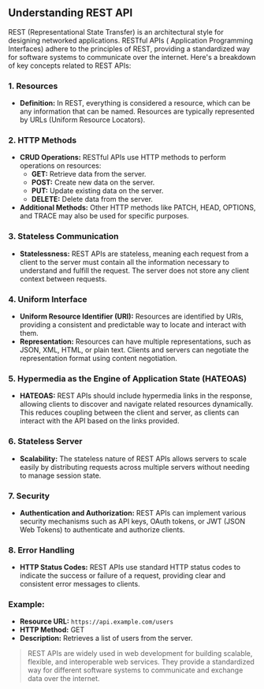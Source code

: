 ## Understanding REST API

REST (Representational State Transfer) is an architectural style for designing networked applications. RESTful APIs (
Application Programming Interfaces) adhere to the principles of REST, providing a standardized way for software systems
to communicate over the internet. Here's a breakdown of key concepts related to REST APIs:

### 1. Resources

- **Definition:** In REST, everything is considered a resource, which can be any information that can be named.
  Resources are typically represented by URLs (Uniform Resource Locators).

### 2. HTTP Methods

- **CRUD Operations:** RESTful APIs use HTTP methods to perform operations on resources:
    - **GET:** Retrieve data from the server.
    - **POST:** Create new data on the server.
    - **PUT:** Update existing data on the server.
    - **DELETE:** Delete data from the server.
- **Additional Methods:** Other HTTP methods like PATCH, HEAD, OPTIONS, and TRACE may also be used for specific
  purposes.

### 3. Stateless Communication

- **Statelessness:** REST APIs are stateless, meaning each request from a client to the server must contain all the
  information necessary to understand and fulfill the request. The server does not store any client context between
  requests.

### 4. Uniform Interface

- **Uniform Resource Identifier (URI):** Resources are identified by URIs, providing a consistent and predictable way to
  locate and interact with them.
- **Representation:** Resources can have multiple representations, such as JSON, XML, HTML, or plain text. Clients and
  servers can negotiate the representation format using content negotiation.

### 5. Hypermedia as the Engine of Application State (HATEOAS)

- **HATEOAS:** REST APIs should include hypermedia links in the response, allowing clients to discover and navigate
  related resources dynamically. This reduces coupling between the client and server, as clients can interact with the
  API based on the links provided.

### 6. Stateless Server

- **Scalability:** The stateless nature of REST APIs allows servers to scale easily by distributing requests across
  multiple servers without needing to manage session state.

### 7. Security

- **Authentication and Authorization:** REST APIs can implement various security mechanisms such as API keys, OAuth
  tokens, or JWT (JSON Web Tokens) to authenticate and authorize clients.

### 8. Error Handling

- **HTTP Status Codes:** REST APIs use standard HTTP status codes to indicate the success or failure of a request,
  providing clear and consistent error messages to clients.

### Example:

- **Resource URL:** `https://api.example.com/users`
- **HTTP Method:** GET
- **Description:** Retrieves a list of users from the server.

> REST APIs are widely used in web development for building scalable, flexible, and interoperable web services. They
> provide a standardized way for different software systems to communicate and exchange data over the internet.
